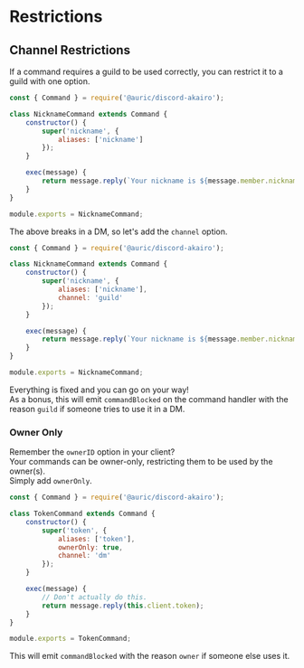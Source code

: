 # Restrictions

## Channel Restrictions

If a command requires a guild to be used correctly, you can restrict it to a guild with one option.  

```js
const { Command } = require('@auric/discord-akairo');

class NicknameCommand extends Command {
    constructor() {
        super('nickname', {
            aliases: ['nickname']
        });
    }

    exec(message) {
        return message.reply(`Your nickname is ${message.member.nickname}.`);
    }
}

module.exports = NicknameCommand;
```

The above breaks in a DM, so let's add the `channel` option.  

```js
const { Command } = require('@auric/discord-akairo');

class NicknameCommand extends Command {
    constructor() {
        super('nickname', {
            aliases: ['nickname'],
            channel: 'guild'
        });
    }

    exec(message) {
        return message.reply(`Your nickname is ${message.member.nickname}.`);
    }
}

module.exports = NicknameCommand;
```

Everything is fixed and you can go on your way!  
As a bonus, this will emit `commandBlocked` on the command handler with the reason `guild` if someone tries to use it in a DM.  

### Owner Only

Remember the `ownerID` option in your client?  
Your commands can be owner-only, restricting them to be used by the owner(s).  
Simply add `ownerOnly`.  

```js
const { Command } = require('@auric/discord-akairo');

class TokenCommand extends Command {
    constructor() {
        super('token', {
            aliases: ['token'],
            ownerOnly: true,
            channel: 'dm'
        });
    }

    exec(message) {
        // Don't actually do this.
        return message.reply(this.client.token);
    }
}

module.exports = TokenCommand;
```

This will emit `commandBlocked` with the reason `owner` if someone else uses it.  
